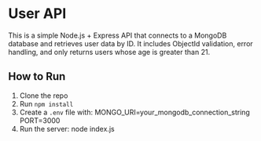 # User API

This is a simple Node.js + Express API that connects to a MongoDB database and retrieves user data by ID. It includes ObjectId validation, error handling, and only returns users whose age is greater than 21.

## How to Run

1. Clone the repo
2. Run `npm install`
3. Create a `.env` file with:
   MONGO_URI=your_mongodb_connection_string
   PORT=3000
4. Run the server:
   node index.js

